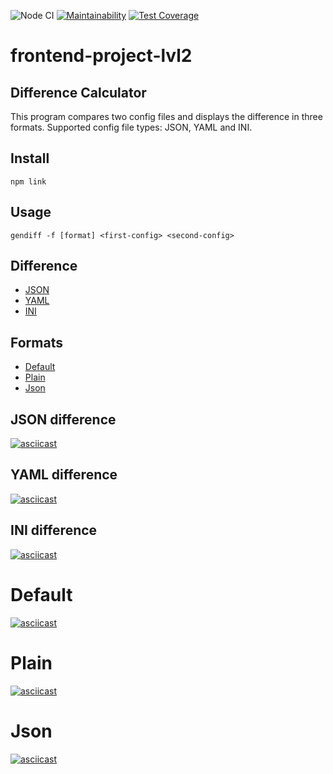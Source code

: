 ![Node CI](https://github.com/Dmitry-dotcom/frontend-project-lvl1/workflows/Node%20CI/badge.svg)
[![Maintainability](https://api.codeclimate.com/v1/badges/b05948a803d4178ff0ac/maintainability)](https://codeclimate.com/github/Dmitry-dotcom/frontend-project-lvl2/maintainability)
[![Test Coverage](https://api.codeclimate.com/v1/badges/b05948a803d4178ff0ac/test_coverage)](https://codeclimate.com/github/Dmitry-dotcom/frontend-project-lvl2/test_coverage)

# frontend-project-lvl2
## Difference Calculator

This program compares two config files and displays the difference in three formats.
Supported config file types: JSON, YAML and INI.

## Install
```
npm link
```
## Usage
```
gendiff -f [format] <first-config> <second-config>
```
## Difference
 - [JSON](https://github.com/Dmitry-dotcom/frontend-project-lvl2/#json-difference)
 - [YAML](https://github.com/Dmitry-dotcom/frontend-project-lvl2/#yaml-difference)
 - [INI](https://github.com/Dmitry-dotcom/frontend-project-lvl2/#ini-difference)

## Formats
 - [Default](https://github.com/Dmitry-dotcom/frontend-project-lvl2/#default)
 - [Plain](https://github.com/Dmitry-dotcom/frontend-project-lvl2/#plain)
 - [Json](https://github.com/Dmitry-dotcom/frontend-project-lvl2/#json)

## JSON difference

[![asciicast](https://asciinema.org/a/sECpR1T01JfqnquhXrTsyoDvU.svg)](https://asciinema.org/a/sECpR1T01JfqnquhXrTsyoDvU)

## YAML difference

[![asciicast](https://asciinema.org/a/EiouKXUCFWPBZS4XpdwFTpMaF.svg)](https://asciinema.org/a/EiouKXUCFWPBZS4XpdwFTpMaF)

## INI difference

[![asciicast](https://asciinema.org/a/LBOHvgOi4rmFoaRp86ORwp58Y.svg)](https://asciinema.org/a/LBOHvgOi4rmFoaRp86ORwp58Y)

# Default

[![asciicast](https://asciinema.org/a/AcdxlPbDbcRPQYuyK7E4g3ABR.svg)](https://asciinema.org/a/AcdxlPbDbcRPQYuyK7E4g3ABR)

# Plain

[![asciicast](https://asciinema.org/a/tsEj55MBcKddrtGlutBZKTjxZ.svg)](https://asciinema.org/a/tsEj55MBcKddrtGlutBZKTjxZ)

# Json

[![asciicast](https://asciinema.org/a/eVMjePkJ3NwcS9TGvOwMjrfBO.svg)](https://asciinema.org/a/eVMjePkJ3NwcS9TGvOwMjrfBO)